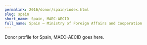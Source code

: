 ```yaml
---
permalink: 2016/donor/spain/index.html
slug: spain
short_name: Spain, MAEC-AECID
full_name: Spain – Ministry of Foreign Affairs and Cooperation
---
```


Donor profile for Spain, MAEC-AECID goes here.
